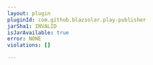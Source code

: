 ```yaml
---
layout: plugin
pluginId: com.github.blazsolar.play-publisher
jarSha1: INVALID
isJarAvailable: true
error: NONE
violations: []

---
```

